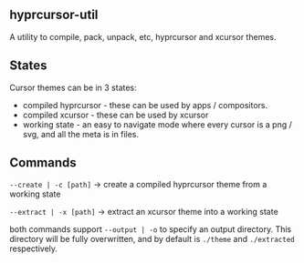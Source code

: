 ## hyprcursor-util

A utility to compile, pack, unpack, etc, hyprcursor and xcursor themes.

## States

Cursor themes can be in 3 states:
 - compiled hyprcursor - these can be used by apps / compositors.
 - compiled xcursor - these can be used by xcursor
 - working state - an easy to navigate mode where every cursor is a png / svg, and all the meta is in files.

## Commands

`--create | -c [path]` -> create a compiled hyprcursor theme from a working state

`--extract | -x [path]` -> extract an xcursor theme into a working state

both commands support `--output | -o` to specify an output directory. This directory will be fully overwritten, and by default is `./theme` and `./extracted` respectively.